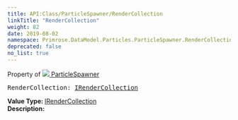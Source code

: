 ```yaml
---
title: API:Class/ParticleSpawner/RenderCollection
linkTitle: "RenderCollection"
weight: 82
date: 2019-08-02
namespace: Primrose.DataModel.Particles.ParticleSpawner.RenderCollection
deprecated: false
no_list: true
---
```

Property of <a href="/docs/api-reference/Class/ParticleSpawner"><img src="/icons/silk/emitter.png"/>&nbsp;ParticleSpawner</a>
<pre class="method-declaration">
RenderCollection: <a class="type" href="/docs/api-reference/Misc/IRenderCollection">IRenderCollection</a></pre>
<b>Value Type: </b>
<a class="type" href="/docs/api-reference/Misc/IRenderCollection">IRenderCollection</a>
<br/>
<b>Description: </b>
